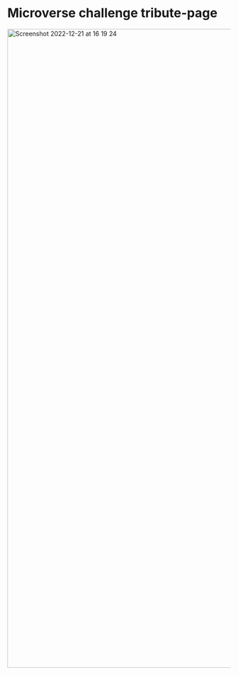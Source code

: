 # Microverse challenge tribute-page 


<img width="1440" alt="Screenshot 2022-12-21 at 16 19 24" src="https://user-images.githubusercontent.com/55337742/208939996-f956a51b-96f8-4fe6-af23-22651770d7c7.png">
